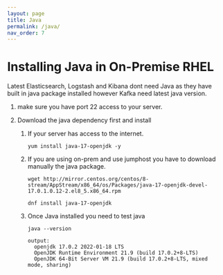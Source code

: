 ```yaml
---
layout: page
title: Java
permalink: /java/
nav_order: 7
---
```


# Installing Java in On-Premise RHEL


Latest Elasticsearch, Logstash and Kibana dont need Java as they have built in java package installed however Kafka need latest java version.

1. make sure you have port 22 access to your server.
2. Download the java dependency first and install

   1. If your server has access to the internet.
      ```
      yum install java-17-openjdk -y
      ```
   2. If you are using on-prem and use jumphost you have to download manually the java package.
      ```
      wget http://mirror.centos.org/centos/8-stream/AppStream/x86_64/os/Packages/java-17-openjdk-devel-17.0.1.0.12-2.el8_5.x86_64.rpm

      dnf install java-17-openjdk
      ```
   3. Once Java installed you need to test java
      ```
      java --version

      output: 
        openjdk 17.0.2 2022-01-18 LTS
        OpenJDK Runtime Environment 21.9 (build 17.0.2+8-LTS)
        OpenJDK 64-Bit Server VM 21.9 (build 17.0.2+8-LTS, mixed mode, sharing)
      ```